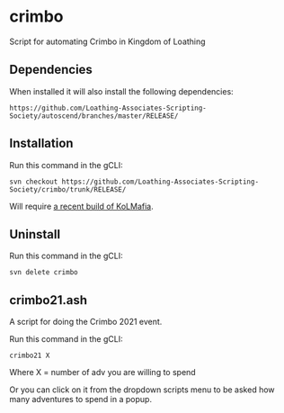 # crimbo
Script for automating Crimbo in Kingdom of Loathing

## Dependencies
When installed it will also install the following dependencies:
```
https://github.com/Loathing-Associates-Scripting-Society/autoscend/branches/master/RELEASE/
```

## Installation

Run this command in the gCLI:
```
svn checkout https://github.com/Loathing-Associates-Scripting-Society/crimbo/trunk/RELEASE/
```
Will require [a recent build of KoLMafia](http://builds.kolmafia.us/job/Kolmafia/lastSuccessfulBuild/).

## Uninstall

Run this command in the gCLI:
```
svn delete crimbo
```

## crimbo21.ash

A script for doing the Crimbo 2021 event.

Run this command in the gCLI:
```
crimbo21 X
```
Where X = number of adv you are willing to spend

Or you can click on it from the dropdown scripts menu to be asked how many adventures to spend in a popup.
